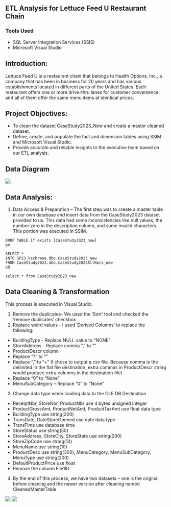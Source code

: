 
## ETL Analysis for Lettuce Feed U Restaurant Chain

### Tools Used
- SQL Server Integration Services (SSIS)
- Microsoft Visual Studio


## Introduction:
Lettuce Feed U is a restaurant chain that belongs to Health Options, Inc., a company that has been in business for 20 years and has various establishments located in different parts of the United States. Each restaurant offers one or more drive-thru lanes for customer convenience, and all of them offer the same menu items at identical prices.

## Project Objectives:
- To clean the dataset CaseStudy2023_New and create a master cleaned dataset. 
-	Define, create, and populate the fact and dimension tables using SSIM and Microsoft Visual Studio.
- Provide accurate and reliable insights to the executive team based on our ETL analysis.


## Data Diagram
![](images/datadiag)

## Data Analysis:
1.	Data Access & Preparation – 
The first step was to create a master table in our own database and insert data from the CaseStudy2023 dataset provided to us. This data had some inconsistencies like null values, the number zero in the description column, and some invalid characters. This portion was executed in SSIM.

```
DROP TABLE if exists [CaseStudy2023_new]
go

SELECT *
INTO SP23_kschrane.dbo.CaseStudy2023_new
FROM CaseStudy2023.dbo.CaseStudy2023AllRecs_new
GO

select * from CaseStudy2023_new

```

## Data Cleaning & Transformation
This process is executed in Visual Studio.
1.	Remove the duplicates- We used the ‘Sort’ tool and checked the ‘remove duplicates’ checkbox
2.	Replace weird values -  I used ‘Derived Columns’ to replace the following:
  -	BuildingType - Replace NULL value to “NONE”
  -	StoreAddress - Replace comma “,” to “”
  -	ProductDescr column
  - Replace “?” to “”
  - Replace “,” to “+” (I chose to output a csv file. Because comma is the delimited in the flat file destination, extra commas in ProductDescr string would produce extra columns in the destination file)
  -	Replace “0” to “None”
  -	MenuSubCategory – Replace “0” to “None”
    
3.	Change data type when loading data to the OLE DB Destination
-	ReceiptNbr, StoreNbr, ProductNbr use 4 bytes unsigned integer
-	ProductGrossAmt, ProductNetAmt, ProductTaxAmt use float data type
-	BuildingType use string(200)
-	TransDate, DateStoreOpened use date data type
-	TransTime use database time
-	StoreStatus use string(50)
-	StoreAddress, StoreCity, StoreState use string(200)
-	StoreZipCode use string(10)
-	MenuName use string(10)
-	ProductDesc use string(300), MenuCategory, MenuSubCategory, MenuType use string(200)
-	DefaultProductPrice use float
-	Remove the column File1ID

4.	By the end of this process, we have two datasets – one is the original before cleaning and the newer version after cleaning named CleanedMasterTable.

![](images/etl1)
![](images/etl2)
